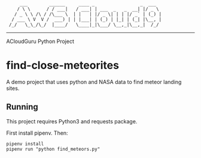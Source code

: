          ___        ______     ____ _                 _  ___  
        / \ \      / / ___|   / ___| | ___  _   _  __| |/ _ \ 
       / _ \ \ /\ / /\___ \  | |   | |/ _ \| | | |/ _` | (_) |
      / ___ \ V  V /  ___) | | |___| | (_) | |_| | (_| |\__, |
     /_/   \_\_/\_/  |____/   \____|_|\___/ \__,_|\__,_|  /_/ 
 ----------------------------------------------------------------- 


ACloudGuru Python Project

# find-close-meteorites
A demo project that uses python and NASA data to find meteor landing sites.

## Running
This project requires Python3 and requests package.

First install pipenv. Then:

```
pipenv install
pipenv run "python find_meteors.py"
```




